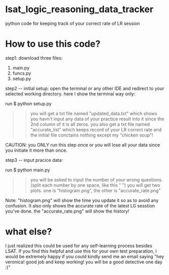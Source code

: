 # lsat_logic_reasoning_data_tracker
python code for keeping track of your correct rate of LR session

# How to use this code?

step1: download three files: 
1) main.py
2) funcs.py
3) setup.py

step2 -- initial setup: 
open the terminal or any other IDE and redirect to your selected working directory. 
here I show the terminal way only:

run $ python setup.py
>> you will get a txt file named "updated_data.txt" which shows you havn't input any data of your practice result into it since the 2nd column of it is all zeros.
>> you also get a txt file named "accurate_list" which keeps record of your LR correct rate and the initial file conctains nothing except my "chicken soup"!

CAUTION:
you ONLY run this step once or you will lose all your data since you initiate it more than once.

step3 -- input pracice data:

run $ python main.py
>> you will be asked to input the number of your wrong questions. (split each number by one space, like this " ")
>> you will get two plots. one is "histogram.png", the other is "accurate_rate.png"

Note: "histogram.png" will show the time you update it so as to avoid any confusion. It also only shows the accurate rate of the latest LG sesstion you've done. the "accurate_rate.png" will show the history!



# what else?
I just realized this could be used for any self-learning process besides LSAT. If you find this helpful and use this for your own test preparation, I would be extremely happy if you could kindly send me an email saying "hey veronica! good job and keep working! you will be a good detective one day :)"
